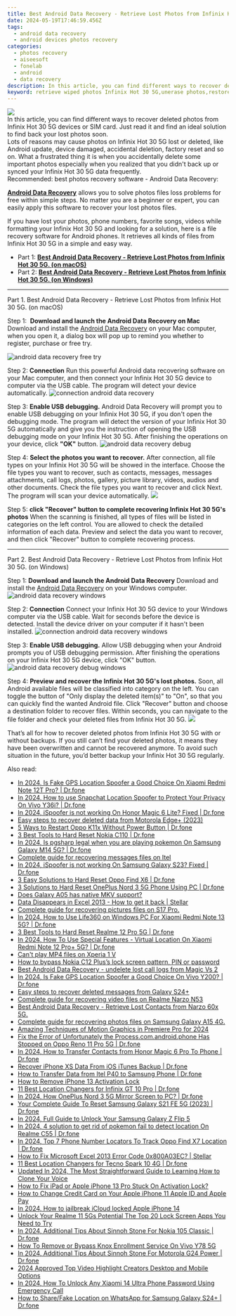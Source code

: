 ```yaml
---
title: Best Android Data Recovery - Retrieve Lost Photos from Infinix Hot 30 5G.
date: 2024-05-19T17:46:59.456Z
tags: 
  - android data recovery
  - android devices photos recovery
categories: 
  - photos recovery
  - aiseesoft
  - fonelab
  - android
  - data recovery
description: In this article, you can find different ways to recover deleted photos from Infinix Hot 30 5G devices or SIM card. Just read it and find an ideal solution to find back your lost photos soon.
keyword: retrieve wiped photos Infinix Hot 30 5G,unerase photos,restore deleted photos on Infinix Hot 30 5G,save erased photos from Infinix Hot 30 5G,recover lost photos from Infinix Hot 30 5G,android photos retrieval,how to retrieve photos from Infinix Hot 30 5G,Infinix Hot 30 5G issues with photos deleted,how to restore your files from Infinix Hot 30 5G,how to refind deleted photos from Infinix Hot 30 5G,Infinix Hot 30 5G delete photos recover,photos disappear Infinix Hot 30 5G
---
```


<img src="https://img0mobiles.techidaily.com/images/best-assets/devices/infinix/infinix-hot-30-5g/2.jpg" class="atpl-imgstyle"  />

<div class="atpl-content atpl-for-fonelab-android recover-photos">

<div class="atpl-post-description-part-1">
In this article, you can find different ways to recover deleted photos from Infinix Hot 30 5G devices or SIM card. Just read it and find an ideal solution to find back your lost photos soon.
</div>



<div class="atpl-post-description-part-2">
<div class="tpl-content-sub-paragraph-question">
  Lots of reasons may cause photos on Infinix Hot 30 5G lost or deleted, like Android update, device damaged, accidental deletion, factory reset and so on. What a frustrated thing it is when you accidentally delete some important photos especially when you realized that you didn't back up or synced your Infinix Hot 30 5G data frequently.
</div>

</div>

<div class="atpl-post-description-part-3">
<div class="tpl-content-sub-paragraph-title">
  Recommended: best photos recovery software - Android Data Recovery:
</div>
<div class="tpl-content-sub-paragraph-content">
  <p>
    <a href="https://tools.techidaily.com/aiseesoft-android-data-recovery/" ><strong>Android Data Recovery</strong></a> allows you to solve photos files loss problems for free within simple steps. No matter you are a beginner or expert, you can easily apply this software to recover your lost photos files.
  </p>
</div>
<div class="tpl-content-sub-paragraph-content">
    <p>
      If you have lost your photos, phone numbers, favorite songs, videos while formatting your Infinix Hot 30 5G and looking for a solution, here is a file recovery software for Android phones. It retrieves all kinds of files from Infinix Hot 30 5G in a simple and easy way.
    </p>
</div>
</div>

<ul>
  <li>Part 1: <strong><a href="#p1"> Best Android Data Recovery - Retrieve Lost Photos from Infinix Hot 30 5G.  (on macOS)</a></strong></li>
  <li>Part 2: <strong><a href="#p2"> Best Android Data Recovery - Retrieve Lost Photos from Infinix Hot 30 5G.  (on Windows)</a></strong></li>
</ul>




<!-- Part 1 -->
<a id="p1" name="p1" ></a><hr>

<div>
  <span class="atpl-step-part-style">Part 1. Best Android Data Recovery - Retrieve Lost Photos from Infinix Hot 30 5G. (on macOS)</span>
</div>  

<span class="atpl-stepstyle-a"><span>Step 1: </span></span> <strong>Download and launch the Android Data Recovery on Mac</strong>
Download and install the <a href="https://tools.techidaily.com/aiseesoft-android-data-recovery/" >Android Data Recovery</a> on your Mac computer, when you open it, a dialog box will pop up to remind you whether to register, purchase or free try.

<img src="https://tools.techidaily.com/images/apps/aiseesoft/android-data-recovery/mac-free-try.png" class="atpl-imgstyle" alt="android data recovery free try" />

<span class="atpl-stepstyle-a"><span>Step 2: </span></span> <strong>Connection</strong>
Run this powerful Android data recovering software on your Mac computer, and then connect your Infinix Hot 30 5G device to computer via the USB cable. The program will detect your device automatically.
<img src="https://tools.techidaily.com/images/apps/aiseesoft/android-data-recovery/mac-connection-interface.jpg" class="atpl-imgstyle" alt="connection android data recovery" />

<span class="atpl-stepstyle-a"><span>Step 3: </span></span> <strong>Enable USB debugging.</strong>
Android Data Recovery will prompt you to enable USB debugging on your Infinix Hot 30 5G, if you don't open the debugging mode. The program will detect the version of your Infinix Hot 30 5G automatically and give you the instruction of opening the USB debugging mode on your Infinix Hot 30 5G. After finishing the operations on your device, click <strong>"OK"</strong> button.
<img src="https://tools.techidaily.com/images/apps/aiseesoft/android-data-recovery/mac-android-usb-debug.jpg"  class="atpl-imgstyle" alt="android data recovery debug" />

<span class="atpl-stepstyle-a"><span>Step 4: </span></span> <strong>Select the photos you want to recover.</strong>
After connection, all file types on your Infinix Hot 30 5G will be showed in the interface. Choose the file types you want to recover, such as contacts, messages, messages attachments, call logs, photos, gallery, picture library, videos, audios and other documents. Check the file types you want to recover and click Next. The program will scan your device automatically.
<img src="https://tools.techidaily.com/images/apps/aiseesoft/android-data-recovery/mac-choose-type-photos.jpg" class="atpl-imgstyle"  />

<span class="atpl-stepstyle-a"><span>Step 5: </span></span> <strong>click "Recover" button to  complete recovering Infinix Hot 30 5G's photos</strong>
When the scanning is finished, all types of files will be listed in categories on the left control. You are allowed to check the detailed information of each data. Preview and select the data you want to recover, and then click "Recover" button to complete recovering process.


<a id="p2" name="p2"></a><hr>

<!-- Part 2 -->
<div>
  <span class="atpl-step-part-style">Part 2. Best Android Data Recovery - Retrieve Lost Photos from Infinix Hot 30 5G. (on Windows)</span>
</div>

<span class="atpl-stepstyle-a"><span>Step 1: </span></span> <strong>Download and launch the Android Data Recovery</strong>
Download and install the <a href="https://tools.techidaily.com/aiseesoft-android-data-recovery/" >Android Data Recovery</a> on your Windows computer.
<img src="https://tools.techidaily.com/images/apps/aiseesoft/android-data-recovery/win-start-interface.png"  class="atpl-imgstyle" alt="android data recovery windows" />

<span class="atpl-stepstyle-a"><span>Step 2: </span></span> <strong>Connection</strong>
Connect your Infinix Hot 30 5G device to your Windows computer via the USB cable. Wait for seconds before the device is detected. Install the device driver on your computer if it hasn't been installed.
<img src="https://tools.techidaily.com/images/apps/aiseesoft/android-data-recovery/win-connection-interface.png" class="atpl-imgstyle" alt="connection android data recovery windows" />

<span class="atpl-stepstyle-a"><span>Step 3: </span></span> <strong>Enable USB debugging.</strong>
Allow USB debugging when your Android prompts you of USB debugging permission. After finishing the operations on your Infinix Hot 30 5G device, click "OK" button.
<img src="https://tools.techidaily.com/images/apps/aiseesoft/android-data-recovery/win-android-usb-debug.png" class="atpl-imgstyle" alt="android data recovery debug windows" />

<span class="atpl-stepstyle-a"><span>Step 4: </span></span> <strong>Preview and recover the Infinix Hot 30 5G's lost photos.</strong>
Soon, all Android available files will be classified into category on the left. You can toggle the button of "Only display the deleted item(s)" to "On", so that you can quickly find the wanted Android file. Click "Recover" button and choose a destination folder to recover files. Within seconds, you can navigate to the file folder and check your deleted files from Infinix Hot 30 5G.
<img src="https://tools.techidaily.com/images/apps/aiseesoft/android-data-recovery/win-recover-photos.png" class="atpl-imgstyle"  />

<div class="atpl-post-description-part-4">
<div class="tpl-content-sub-paragraph-normal">
    <p>
        That’s all for how to recover deleted photos from Infinix Hot 30 5G with or without backups. If you still can’t find your deleted photos, it means they have been overwritten and cannot be recovered anymore. To avoid such situation in the future, you’d better backup your Infinix Hot 30 5G regularly.
    </p>
</div>
</div>

<ins class="adsbygoogle"
     style="display:block"
     data-ad-client="ca-pub-7571918770474297"
     data-ad-slot="8358498916"
     data-ad-format="auto"
     data-full-width-responsive="true"></ins>



</div>
<ins class="adsbygoogle"
    style="display:block"
    data-ad-format="autorelaxed"
    data-ad-client="ca-pub-7571918770474297"
    data-ad-slot="1223367746"></ins>

<span class="atpl-alsoreadstyle">Also read:</span>
<div><ul>
<li><a href="https://phone-solutions.techidaily.com/in-2024-is-fake-gps-location-spoofer-a-good-choice-on-xiaomi-redmi-note-12t-pro-drfone-by-drfone-virtual-android/"><u>In 2024, Is Fake GPS Location Spoofer a Good Choice On Xiaomi Redmi Note 12T Pro? | Dr.fone</u></a></li>
<li><a href="https://phone-solutions.techidaily.com/in-2024-how-to-use-snapchat-location-spoofer-to-protect-your-privacy-on-vivo-y36i-drfone-by-drfone-virtual-android/"><u>In 2024, How to use Snapchat Location Spoofer to Protect Your Privacy On Vivo Y36i? | Dr.fone</u></a></li>
<li><a href="https://phone-solutions.techidaily.com/in-2024-ispoofer-is-not-working-on-honor-magic-6-lite-fixed-drfone-by-drfone-virtual-android/"><u>In 2024, iSpoofer is not working On Honor Magic 6 Lite? Fixed | Dr.fone</u></a></li>
<li><a href="https://phone-solutions.techidaily.com/easy-steps-to-recover-deleted-data-from-motorola-edgeplus-2023-by-fonelab-android-recover-data/"><u>Easy steps to recover deleted data from Motorola Edge+ (2023)</u></a></li>
<li><a href="https://phone-solutions.techidaily.com/5-ways-to-restart-oppo-k11x-without-power-button-drfone-by-drfone-reset-android-reset-android/"><u>5 Ways to Restart Oppo K11x Without Power Button | Dr.fone</u></a></li>
<li><a href="https://phone-solutions.techidaily.com/3-best-tools-to-hard-reset-nokia-c110-drfone-by-drfone-reset-android-reset-android/"><u>3 Best Tools to Hard Reset Nokia C110 | Dr.fone</u></a></li>
<li><a href="https://phone-solutions.techidaily.com/in-2024-is-pgsharp-legal-when-you-are-playing-pokemon-on-samsung-galaxy-m14-5g-drfone-by-drfone-virtual-android/"><u>In 2024, Is pgsharp legal when you are playing pokemon On Samsung Galaxy M14 5G? | Dr.fone</u></a></li>
<li><a href="https://phone-solutions.techidaily.com/complete-guide-for-recovering-messages-files-on-itel-by-fonelab-android-recover-messages/"><u>Complete guide for recovering messages files on Itel</u></a></li>
<li><a href="https://phone-solutions.techidaily.com/in-2024-ispoofer-is-not-working-on-samsung-galaxy-s23-fixed-drfone-by-drfone-virtual-android/"><u>In 2024, iSpoofer is not working On Samsung Galaxy S23? Fixed | Dr.fone</u></a></li>
<li><a href="https://phone-solutions.techidaily.com/3-easy-solutions-to-hard-reset-oppo-find-x6-drfone-by-drfone-reset-android-reset-android/"><u>3 Easy Solutions to Hard Reset Oppo Find X6 | Dr.fone</u></a></li>
<li><a href="https://phone-solutions.techidaily.com/3-solutions-to-hard-reset-oneplus-nord-3-5g-phone-using-pc-drfone-by-drfone-reset-android-reset-android/"><u>3 Solutions to Hard Reset OnePlus Nord 3 5G Phone Using PC | Dr.fone</u></a></li>
<li><a href="https://phone-solutions.techidaily.com/does-galaxy-a05-has-native-mkv-support-by-aiseesoft-video-converter-play-mkv-on-android/"><u>Does Galaxy A05 has native MKV support?</u></a></li>
<li><a href="https://phone-solutions.techidaily.com/data-disappears-in-excel-2013-how-to-get-it-back-stellar-by-stellar-guide/"><u>Data Disappears in Excel 2013 - How to get it back | Stellar</u></a></li>
<li><a href="https://phone-solutions.techidaily.com/complete-guide-for-recovering-pictures-files-on-s17-pro-by-fonelab-android-recover-pictures/"><u>Complete guide for recovering pictures files on S17 Pro.</u></a></li>
<li><a href="https://phone-solutions.techidaily.com/in-2024-how-to-use-life360-on-windows-pc-for-xiaomi-redmi-note-13-5g-drfone-by-drfone-virtual-android/"><u>In 2024, How to Use Life360 on Windows PC For Xiaomi Redmi Note 13 5G? | Dr.fone</u></a></li>
<li><a href="https://phone-solutions.techidaily.com/3-best-tools-to-hard-reset-realme-12-pro-5g-drfone-by-drfone-reset-android-reset-android/"><u>3 Best Tools to Hard Reset Realme 12 Pro 5G | Dr.fone</u></a></li>
<li><a href="https://phone-solutions.techidaily.com/in-2024-how-to-use-special-features-virtual-location-on-xiaomi-redmi-note-12-proplus-5g-drfone-by-drfone-virtual-android/"><u>In 2024, How To Use Special Features - Virtual Location On Xiaomi Redmi Note 12 Pro+ 5G? | Dr.fone</u></a></li>
<li><a href="https://phone-solutions.techidaily.com/can-t-play-mp4-files-on-xperia-1-v-by-aiseesoft-video-converter-play-mp4-on-android/"><u>Can't play MP4 files on Xperia 1 V</u></a></li>
<li><a href="https://phone-solutions.techidaily.com/how-to-bypass-nokia-c12-plus-s-lock-screen-pattern-pin-or-password-by-drfone-android-unlock-android-unlock/"><u>How to bypass Nokia C12 Plus’s lock screen pattern, PIN or password</u></a></li>
<li><a href="https://phone-solutions.techidaily.com/best-android-data-recovery-undelete-lost-call-logs-from-magic-vs-2-by-fonelab-android-recover-call-logs/"><u>Best Android Data Recovery - undelete lost call logs from Magic Vs 2</u></a></li>
<li><a href="https://phone-solutions.techidaily.com/in-2024-is-fake-gps-location-spoofer-a-good-choice-on-vivo-y200-drfone-by-drfone-virtual-android/"><u>In 2024, Is Fake GPS Location Spoofer a Good Choice On Vivo Y200? | Dr.fone</u></a></li>
<li><a href="https://phone-solutions.techidaily.com/easy-steps-to-recover-deleted-messages-from-galaxy-s24plus-by-fonelab-android-recover-messages/"><u>Easy steps to recover deleted messages from Galaxy S24+</u></a></li>
<li><a href="https://phone-solutions.techidaily.com/complete-guide-for-recovering-video-files-on-realme-narzo-n53-by-fonelab-android-recover-video/"><u>Complete guide for recovering video files on Realme Narzo N53</u></a></li>
<li><a href="https://phone-solutions.techidaily.com/best-android-data-recovery-retrieve-lost-contacts-from-narzo-60x-5g-by-fonelab-android-recover-contacts/"><u>Best Android Data Recovery - Retrieve Lost Contacts from Narzo 60x 5G.</u></a></li>
<li><a href="https://phone-solutions.techidaily.com/complete-guide-for-recovering-photos-files-on-samsung-galaxy-a15-4g-by-fonelab-android-recover-photos/"><u>Complete guide for recovering photos files on Samsung Galaxy A15 4G.</u></a></li>
<li><a href="https://animation-videos.techidaily.com/amazing-techniques-of-motion-graphics-in-premiere-pro-for-2024/"><u>Amazing Techniques of Motion Graphics in Premiere Pro for 2024</u></a></li>
<li><a href="https://howto.techidaily.com/fix-the-error-of-unfortunately-the-processcomandroidphone-has-stopped-on-oppo-reno-11-pro-5g-drfone-by-drfone-fix-android-problems-fix-android-problems/"><u>Fix the Error of Unfortunately the Process.com.android.phone Has Stopped on Oppo Reno 11 Pro 5G | Dr.fone</u></a></li>
<li><a href="https://android-transfer.techidaily.com/in-2024-how-to-transfer-contacts-from-honor-magic-6-pro-to-phone-drfone-by-drfone-transfer-from-android-transfer-from-android/"><u>In 2024, How to Transfer Contacts from Honor Magic 6 Pro To Phone | Dr.fone</u></a></li>
<li><a href="https://review-topics.techidaily.com/recover-iphone-xs-data-from-ios-itunes-backup-drfone-by-drfone-ios-data-recovery-ios-data-recovery/"><u>Recover iPhone XS Data From iOS iTunes Backup | Dr.fone</u></a></li>
<li><a href="https://android-transfer.techidaily.com/how-to-transfer-data-from-itel-p40-to-samsung-phone-drfone-by-drfone-transfer-from-android-transfer-from-android/"><u>How to Transfer Data from Itel P40 to Samsung Phone | Dr.fone</u></a></li>
<li><a href="https://activate-lock.techidaily.com/how-to-remove-iphone-13-activation-lock-by-drfone-ios/"><u>How to Remove iPhone 13 Activation Lock</u></a></li>
<li><a href="https://location-fake.techidaily.com/11-best-location-changers-for-infinix-gt-10-pro-drfone-by-drfone-virtual-android/"><u>11 Best Location Changers for Infinix GT 10 Pro | Dr.fone</u></a></li>
<li><a href="https://screen-mirror.techidaily.com/in-2024-how-oneplus-nord-3-5g-mirror-screen-to-pc-drfone-by-drfone-android/"><u>In 2024, How OnePlus Nord 3 5G Mirror Screen to PC? | Dr.fone</u></a></li>
<li><a href="https://techidaily.com/your-complete-guide-to-reset-samsung-galaxy-s21-fe-5g-2023-drfone-by-drfone-reset-android-reset-android/"><u>Your Complete Guide To Reset Samsung Galaxy S21 FE 5G (2023) | Dr.fone</u></a></li>
<li><a href="https://android-unlock.techidaily.com/in-2024-full-guide-to-unlock-your-samsung-galaxy-z-flip-5-by-drfone-android/"><u>In 2024, Full Guide to Unlock Your Samsung Galaxy Z Flip 5</u></a></li>
<li><a href="https://pokemon-go-android.techidaily.com/in-2024-4-solution-to-get-rid-of-pokemon-fail-to-detect-location-on-realme-c55-drfone-by-drfone-virtual-android/"><u>In 2024, 4 solution to get rid of pokemon fail to detect location On Realme C55 | Dr.fone</u></a></li>
<li><a href="https://android-location-track.techidaily.com/in-2024-top-7-phone-number-locators-to-track-oppo-find-x7-location-drfone-by-drfone-virtual-android/"><u>In 2024, Top 7 Phone Number Locators To Track Oppo Find X7 Location | Dr.fone</u></a></li>
<li><a href="https://blog-min.techidaily.com/how-to-fix-microsoft-excel-2013-error-code-0x800a03ec-stellar-by-stellar-guide/"><u>How to Fix Microsoft Excel 2013 Error Code 0x800A03EC? | Stellar</u></a></li>
<li><a href="https://location-fake.techidaily.com/11-best-location-changers-for-tecno-spark-10-4g-drfone-by-drfone-virtual-android/"><u>11 Best Location Changers for Tecno Spark 10 4G | Dr.fone</u></a></li>
<li><a href="https://ai-voice.techidaily.com/updated-in-2024-the-most-straightforward-guide-to-learning-how-to-clone-your-voice/"><u>Updated In 2024, The Most Straightforward Guide to Learning How to Clone Your Voice</u></a></li>
<li><a href="https://activate-lock.techidaily.com/how-to-fix-ipad-or-apple-iphone-13-pro-stuck-on-activation-lock-by-drfone-ios/"><u>How to Fix iPad or Apple iPhone 13 Pro Stuck On Activation Lock?</u></a></li>
<li><a href="https://apple-account.techidaily.com/how-to-change-credit-card-on-your-apple-iphone-11-apple-id-and-apple-pay-by-drfone-ios/"><u>How to Change Credit Card on Your Apple iPhone 11 Apple ID and Apple Pay</u></a></li>
<li><a href="https://activate-lock.techidaily.com/in-2024-how-to-jailbreak-icloud-locked-apple-iphone-14-by-drfone-ios/"><u>In 2024, How to jailbreak iCloud locked Apple iPhone 14</u></a></li>
<li><a href="https://easy-unlock-android.techidaily.com/unlock-your-realme-11-5gs-potential-the-top-20-lock-screen-apps-you-need-to-try-by-drfone-android/"><u>Unlock Your Realme 11 5Gs Potential The Top 20 Lock Screen Apps You Need to Try</u></a></li>
<li><a href="https://android-pokemon-go.techidaily.com/in-2024-additional-tips-about-sinnoh-stone-for-nokia-105-classic-drfone-by-drfone-virtual-android/"><u>In 2024, Additional Tips About Sinnoh Stone For Nokia 105 Classic | Dr.fone</u></a></li>
<li><a href="https://android-unlock.techidaily.com/how-to-remove-or-bypass-knox-enrollment-service-on-vivo-y78-5g-by-drfone-android/"><u>How To Remove or Bypass Knox Enrollment Service On Vivo Y78 5G</u></a></li>
<li><a href="https://android-pokemon-go.techidaily.com/in-2024-additional-tips-about-sinnoh-stone-for-motorola-g24-power-drfone-by-drfone-virtual-android/"><u>In 2024, Additional Tips About Sinnoh Stone For Motorola G24 Power | Dr.fone</u></a></li>
<li><a href="https://ai-video-apps.techidaily.com/2024-approved-top-video-highlight-creators-desktop-and-mobile-options/"><u>2024 Approved Top Video Highlight Creators Desktop and Mobile Options</u></a></li>
<li><a href="https://unlock-android.techidaily.com/in-2024-how-to-unlock-any-xiaomi-14-ultra-phone-password-using-emergency-call-by-drfone-android/"><u>In 2024, How To Unlock Any Xiaomi 14 Ultra Phone Password Using Emergency Call</u></a></li>
<li><a href="https://location-social.techidaily.com/how-to-sharefake-location-on-whatsapp-for-samsung-galaxy-s24plus-drfone-by-drfone-virtual-android/"><u>How to Share/Fake Location on WhatsApp for Samsung Galaxy S24+ | Dr.fone</u></a></li>
</ul></div>


